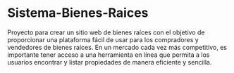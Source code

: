 # Sistema-Bienes-Raices
Proyecto para crear un sitio web de bienes raíces con el objetivo de proporcionar una plataforma fácil de usar para los compradores y vendedores de bienes raíces. En un mercado cada vez más competitivo, es importante tener acceso a una herramienta en línea que permita a los usuarios encontrar y listar propiedades de manera eficiente y sencilla.
